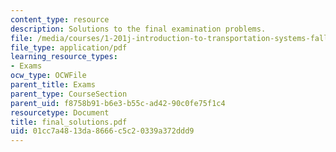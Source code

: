 ```yaml
---
content_type: resource
description: Solutions to the final examination problems.
file: /media/courses/1-201j-introduction-to-transportation-systems-fall-2006/01cc7a4813da8666c5c20339a372ddd9_final_solutions.pdf
file_type: application/pdf
learning_resource_types:
- Exams
ocw_type: OCWFile
parent_title: Exams
parent_type: CourseSection
parent_uid: f8758b91-b6e3-b55c-ad42-90c0fe75f1c4
resourcetype: Document
title: final_solutions.pdf
uid: 01cc7a48-13da-8666-c5c2-0339a372ddd9
---
```

